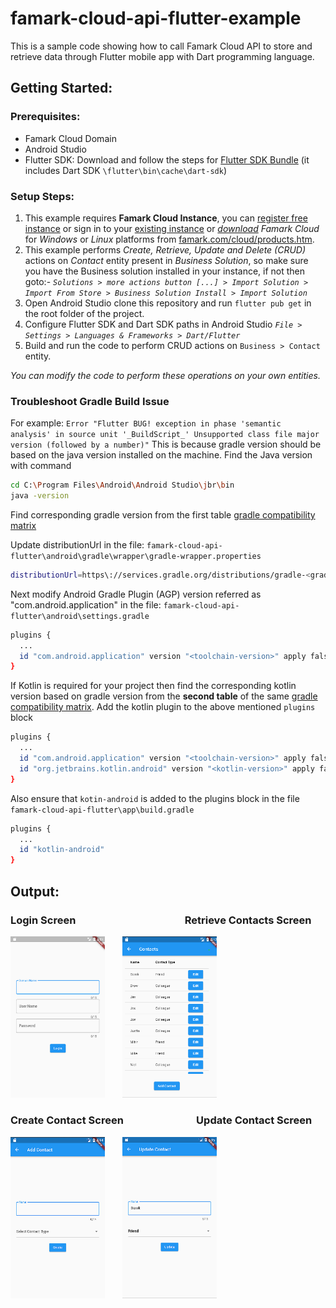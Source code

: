# famark-cloud-api-flutter-example
This is a sample code showing how to call Famark Cloud API to store and retrieve data through Flutter mobile app with Dart programming language.

## Getting Started:

### Prerequisites:
* Famark Cloud Domain
* Android Studio
* Flutter SDK: Download and follow the steps for [Flutter SDK Bundle](https://docs.flutter.dev/install/manual) (it includes Dart SDK `\flutter\bin\cache\dart-sdk`)

### Setup Steps:
1. This example requires **Famark Cloud Instance**, you can [register free instance](https://www.famark.com/Install/?ic=FreeDev) or sign in to your [existing instance](https://www.famark.com/) or [*download*](https://www.famark.com/cloud/products.htm) *Famark Cloud* for *Windows* or *Linux* platforms from [famark.com/cloud/products.htm](https://www.famark.com/cloud/products.htm).
2. This example performs *Create, Retrieve, Update and Delete (CRUD)* actions on *Contact* entity present in *Business Solution*, so make sure you have the Business solution installed in your instance, if not then goto:- 
*`Solutions > more actions button [...] > Import Solution > Import From Store > Business Solution Install > Import Solution`*
3. Open Android Studio clone this repository and run `flutter pub get` in the root folder of the project.
4. Configure Flutter SDK and Dart SDK paths in Android Studio *`File > Settings > Languages & Frameworks > Dart/Flutter`*
5. Build and run the code to perform CRUD actions on `Business > Contact` entity.

*You can modify the code to perform these operations on your own entities.*

### Troubleshoot Gradle Build Issue
For example: `Error "Flutter BUG! exception in phase 'semantic analysis' in source unit '_BuildScript_' Unsupported class file major version (followed by a number)"`
This is because gradle version should be based on the java version installed on the machine.
Find the Java version with command
   ```sh
  cd C:\Program Files\Android\Android Studio\jbr\bin
  java -version
   ```
Find corresponding gradle version from the first table [gradle compatibility matrix](https://docs.gradle.org/current/userguide/compatibility.html)

Update distributionUrl in the file:
`famark-cloud-api-flutter\android\gradle\wrapper\gradle-wrapper.properties`
   ```sh
   distributionUrl=https\://services.gradle.org/distributions/gradle-<gradle-version>-all.zip
   ```
Next modify Android Gradle Plugin (AGP) version referred as "com.android.application" in the file:
`famark-cloud-api-flutter\android\settings.gradle`
   ```sh
   plugins {
     ...
     id "com.android.application" version "<toolchain-version>" apply false
   }
   ```

If Kotlin is required for your project then find the corresponding kotlin version based on gradle version from the **second table** of the same [gradle compatibility matrix](https://docs.gradle.org/current/userguide/compatibility.html).
Add the kotlin plugin to the above mentioned `plugins` block
   ```sh
   plugins {
     ...
     id "com.android.application" version "<toolchain-version>" apply false
     id "org.jetbrains.kotlin.android" version "<kotlin-version>" apply false
   }
   ```
Also ensure that `kotin-android` is added to the plugins block in the file `famark-cloud-api-flutter\app\build.gradle`
   ```sh
   plugins {
     ...
     id "kotlin-android"
   }
   ```

## Output:

### Login Screen &nbsp;&nbsp; &nbsp; &nbsp; &nbsp;&nbsp; &nbsp; &nbsp; &nbsp;&nbsp; &nbsp; &nbsp; &nbsp;&nbsp; &nbsp; &nbsp; &nbsp; &nbsp; &nbsp; &nbsp; &nbsp;&nbsp; &nbsp; &nbsp; &nbsp;Retrieve Contacts Screen

<img alt="ScreenShots/LoginScreen" src="ScreenShots/LoginScreen.png" width="30%">&nbsp; &nbsp; &nbsp; &nbsp;<img alt="ScreenShots/DisplayContactRecordsScreen" src="ScreenShots/DisplayContactRecordsScreen.png" width="30%">

### Create Contact Screen &nbsp;&nbsp; &nbsp; &nbsp; &nbsp;&nbsp; &nbsp; &nbsp; &nbsp; &nbsp; &nbsp; &nbsp; &nbsp;&nbsp; &nbsp; &nbsp; Update Contact Screen

<img alt="ScreenShots/CreateContactScreen" src="ScreenShots/CreateContactScreen.png" width="30%">&nbsp; &nbsp; &nbsp; &nbsp;<img alt="ScreenShots/UpdateContactScreen" src="ScreenShots/UpdateContactScreen.png" width="30%">
